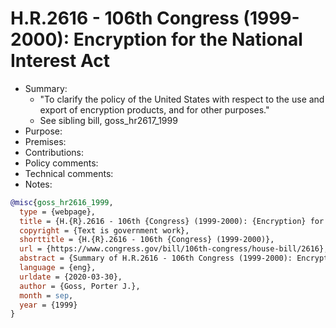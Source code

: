 # H.R.2616 - 106th Congress (1999-2000): Encryption for the National Interest Act

- Summary:
  - "To clarify the policy of the United States with respect to the use and export of encryption products, and for other
      purposes."
  - See sibling bill, goss_hr2617_1999
- Purpose:
- Premises:
- Contributions:
- Policy comments:
- Technical comments:
- Notes:

```bib
@misc{goss_hr2616_1999,
  type = {webpage},
  title = {H.{R}.2616 - 106th {Congress} (1999-2000): {Encryption} for the {National} {Interest} {Act}},
  copyright = {Text is government work},
  shorttitle = {H.{R}.2616 - 106th {Congress} (1999-2000)},
  url = {https://www.congress.gov/bill/106th-congress/house-bill/2616},
  abstract = {Summary of H.R.2616 - 106th Congress (1999-2000): Encryption for the National Interest Act},
  language = {eng},
  urldate = {2020-03-30},
  author = {Goss, Porter J.},
  month = sep,
  year = {1999}
}
```
